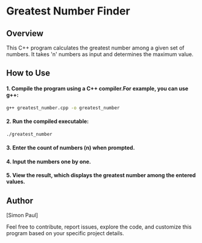# Greatest Number Finder
## Overview

This C++ program calculates the greatest number among a given set of numbers. It takes 'n' numbers as input and determines the maximum value.
## How to Use

#### 1. Compile the program using a C++ compiler.For example, you can use g++:

   ```bash
   g++ greatest_number.cpp -o greatest_number
   ```

#### 2. Run the compiled executable:

   ```bash
   ./greatest_number
   ```

#### 3. Enter the count of numbers (n) when prompted.

#### 4. Input the numbers one by one.

#### 5. View the result, which displays the greatest number among the entered values.

## Author

[Simon Paul]

Feel free to contribute, report issues, explore the code, and customize this program based on your specific project details.
